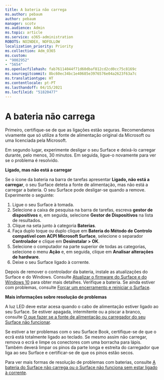 ```yaml
---
title: A bateria não carrega
ms.author: pebaum
author: pebaum
manager: scotv
ms.audience: Admin
ms.topic: article
ms.service: o365-administration
ROBOTS: NOINDEX, NOFOLLOW
localization_priority: Priority
ms.collection: Adm_O365
ms.custom:
- "9002952"
- "5654"
ms.openlocfilehash: fab76114044f71d60dbaf812cd2cd0cc75c8169c
ms.sourcegitcommit: 8bc60ec34bc1e40685e3976576e04a2623f63a7c
ms.translationtype: HT
ms.contentlocale: pt-PT
ms.lasthandoff: 04/15/2021
ms.locfileid: "51820477"
---
```

# <a name="battery-wont-charge"></a>A bateria não carrega

Primeiro, certifique-se de que as ligações estão seguras. Recomendamos vivamente que só utilize a fonte de alimentação original da Microsoft ou uma licenciada pela Microsoft.

Em segundo lugar, experimente desligar o seu Surface e deixá-lo carregar durante, pelo menos, 30 minutos. Em seguida, ligue-o novamente para ver se o problema é resolvido.

**Ligado, mas não está a carregar**

Se o ícone da bateria na barra de tarefas apresentar **Ligado, não está a carregar**, o seu Surface deteta a fonte de alimentação, mas não está a carregar a bateria. O seu Surface pode desligar-se quando a remove. Experimente o seguinte:

1. Ligue o seu Surface à tomada.
2. Selecione a caixa de pesquisa na barra de tarefas, escreva **gestor de dispositivos** e, em seguida, selecione **Gestor de Dispositivos** na lista de resultados.
3. Clique na seta junto à categoria **Baterias**.
4. Faça duplo toque ou duplo clique em **Bateria do Método de Controlo compatível com ACPI Microsoft Surface**, selecione o separador **Controlador** e clique em **Desinstalar > OK**.
5. Selecione o computador na parte superior de todas as categorias, selecione o menu **Ação** e, em seguida, clique em **Analisar alterações de hardware**.
6. Deixe o seu Surface ligado à corrente.

Depois de remover o controlador da bateria, instale as atualizações do Surface e do Windows. Consulte [Atualizar o firmware do Surface e do Windows 10](https://support.microsoft.com/help/4023505) para obter mais detalhes. Verifique a bateria. Se ainda estiver com problemas, consulte [Forçar um encerramento e reiniciar o Surface](https://support.microsoft.com/help/4036280/surface-force-a-shut-down-and-restart-your-surface).

**Mais informações sobre resolução de problemas**

A luz LED deve estar acesa quando o cabo de alimentação estiver ligado ao seu Surface. Se estiver apagada, intermitente ou a piscar a branco, consulte [O que fazer se a fonte de alimentação ou carregador do seu Surface não funcionar](https://support.microsoft.com/help/4484763/surface-fix-issues-with-your-power-supply). 

Se estiver a ter problemas com o seu Surface Book, certifique-se de que o ecrã está totalmente ligado ao teclado. Se mesmo assim não carregar, remova o ecrã e limpe os conectores com uma borracha para lápis. Também deverá limpar os pinos da parte longa e estreita do carregador que liga ao seu Surface e certificar-se de que os pinos estão secos.

Para ver mais formas de resolução de problemas com baterias, consulte [A bateria do Surface não carrega ou o Surface não funciona sem estar ligado à corrente](https://support.microsoft.com/help/4023536/surface-surface-battery-wont-charge).

